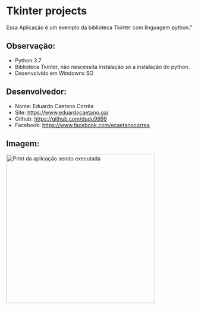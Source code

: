 # Tkinter projects

Essa Aplicação é um exemplo da biblioteca
Tkinter com linguagem python."

## Observação:
- Python 3.7
- Biblioteca Tkinter, não nescessita instalação só a instalação do python.
- Desenvolvido em Windowns SO


## Desenvolvedor:
- Nome: Eduardo Caetano Corrêa
- Site: https://www.eduardocaetano.ga/
- Github: https://github.com/dudu9999
- Facebook: https://www.facebook.com/ecaetanocorrea


## Imagem:

<img src="https://lh3.googleusercontent.com/p6VKeWbWJIO1vMvV6F4mSwhUue6MOu6ueFaAnxP7DSzxZHQ14Ig9MW6YcHGLUiXEepuYmCP23zXHu6r0Y2-Tr-hGryN7vZYBssUZLZT-hL-qlRaW8XpS9Po0vA4ZnYUSl7h-boNTWWAM7AKoa7wR9gcV5oC6ZJpDxesfi36IYyO7S4SRi_fTsuVRxhbr8If0rijIdiZUrCvgM6bBrNzbvOQMFFYdL89i99nwffdfjBT-YHwS7xy54KU9TgfNuxaRuJwrRfqr02p8Dw787OUi31jTNzqTQkRxZ19VDzBgDfh6LWKf_DyTCd0divJC4rnuKJL1qF2xgXDlDbzrpbztqzZtw4tczSy0dSJOg6p7UioDRxYOI3Op33laIfojOLfIHzBemnkTItso6sI7_6-0-KwzojOcraSwWLlJdzJ40OUpIMFSozqpaskPgmwMb7R41_g3sWqx1trs41QR9Zt1_kEGbl3Nkf8wOSfvqtQJ-QrNnb5AqIBbd2Ke8YkxdY8xN7ESB7akS8z_1DldJznxhEetCWiTUKZYhqQAn0ieDswn9qNGPXAPV1Z1Zqwxkfi-jcHXIABuOfVekQVyDoV6jb4ptDQYV9tkHJDXfS67EMr9zLkwzdtJF9JHY317dyKH81nwFEWWIJpBA6fOYmiOncjL8b8nZXAtHJSxHNtIrM9ZHkvxsA-eOZI=w344-h313-no" alt="Print da aplicação sendo executada" height="400" width="400">
